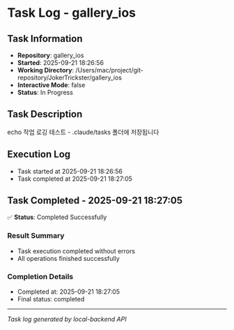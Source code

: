 # Task Log - gallery_ios

## Task Information
- **Repository**: gallery_ios
- **Started**: 2025-09-21 18:26:56
- **Working Directory**: /Users/mac/project/git-repository/JokerTrickster/gallery_ios
- **Interactive Mode**: false
- **Status**: In Progress

## Task Description
echo 작업 로깅 테스트 - .claude/tasks 폴더에 저장됩니다

## Execution Log
- Task started at 2025-09-21 18:26:56
- Task completed at 2025-09-21 18:27:05



## Task Completed - 2025-09-21 18:27:05

✅ **Status**: Completed Successfully

### Result Summary
- Task execution completed without errors
- All operations finished successfully

### Completion Details
- Completed at: 2025-09-21 18:27:05
- Final status: completed

---
*Task log generated by local-backend API*
